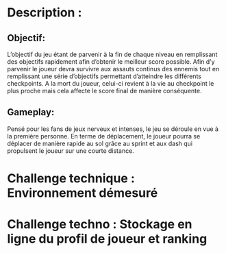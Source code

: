 # Description :

## Objectif:
L’objectif du jeu étant de parvenir à la fin de chaque niveau en remplissant des objectifs rapidement afin d’obtenir le meilleur score possible. Afin d’y parvenir le joueur devra survivre aux assauts continus des ennemis tout en remplissant une série d’objectifs permettant d’atteindre les différents checkpoints. A la mort du joueur, celui-ci revient à la vie au checkpoint le plus proche mais cela affecte le score final de manière conséquente.

## Gameplay:
Pensé pour les fans de jeux nerveux et intenses, le jeu se déroule en vue à la première personne. En terme de déplacement, le joueur pourra se déplacer de manière rapide au sol grâce au sprint et aux dash qui propulsent le joueur sur une courte distance.

# Challenge technique : Environnement démesuré

# Challenge techno : Stockage en ligne du profil de joueur et ranking